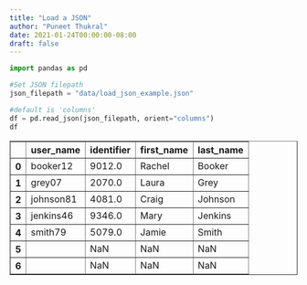 ```yaml
---
title: "Load a JSON"
author: "Puneet Thukral"
date: 2021-01-24T00:00:00-08:00
draft: false
---
```



```python
import pandas as pd
```


```python
#Set JSON filepath
json_filepath = "data/load_json_example.json"
```


```python
#default is 'columns'
df = pd.read_json(json_filepath, orient="columns")
df
```




<div>
<style scoped>
    .dataframe tbody tr th:only-of-type {
        vertical-align: middle;
    }

    .dataframe tbody tr th {
        vertical-align: top;
    }

    .dataframe thead th {
        text-align: right;
    }
</style>
<table border="1" class="dataframe">
  <thead>
    <tr style="text-align: right;">
      <th></th>
      <th>user_name</th>
      <th>identifier</th>
      <th>first_name</th>
      <th>last_name</th>
    </tr>
  </thead>
  <tbody>
    <tr>
      <th>0</th>
      <td>booker12</td>
      <td>9012.0</td>
      <td>Rachel</td>
      <td>Booker</td>
    </tr>
    <tr>
      <th>1</th>
      <td>grey07</td>
      <td>2070.0</td>
      <td>Laura</td>
      <td>Grey</td>
    </tr>
    <tr>
      <th>2</th>
      <td>johnson81</td>
      <td>4081.0</td>
      <td>Craig</td>
      <td>Johnson</td>
    </tr>
    <tr>
      <th>3</th>
      <td>jenkins46</td>
      <td>9346.0</td>
      <td>Mary</td>
      <td>Jenkins</td>
    </tr>
    <tr>
      <th>4</th>
      <td>smith79</td>
      <td>5079.0</td>
      <td>Jamie</td>
      <td>Smith</td>
    </tr>
    <tr>
      <th>5</th>
      <td></td>
      <td>NaN</td>
      <td>NaN</td>
      <td>NaN</td>
    </tr>
    <tr>
      <th>6</th>
      <td></td>
      <td>NaN</td>
      <td>NaN</td>
      <td>NaN</td>
    </tr>
  </tbody>
</table>
</div>




```python

```
